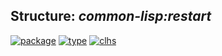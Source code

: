 ## Structure: ***common-lisp:restart***
[![package](https://img.shields.io/badge/Package-COMMON--LISP-5f9ea0.svg?style=social&colorA=999999)](../) [![type](https://img.shields.io/badge/Type-Structure-5f9ea0.svg?style=social&colorA=999999)](../#structure) [![clhs](https://img.shields.io/badge/CLHS-RESTART-5f9ea0.svg?style=social&colorA=999999)](http://www.lispworks.com/documentation/HyperSpec/Body/t_rst.htm) 
